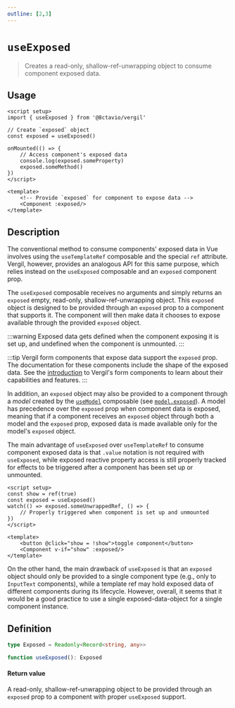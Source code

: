 ```yaml
---
outline: [2,3]
---
```


# `useExposed`

> Creates a read-only, shallow-ref-unwrapping object to consume component exposed data. 

## Usage

```vue
<script setup>
import { useExposed } from '@8ctavio/vergil'

// Create `exposed` object
const exposed = useExposed()

onMounted(() => {
	// Access component's exposed data
	console.log(exposed.someProperty)
	exposed.someMethod()
})
</script>

<template>
	<!-- Provide `exposed` for component to expose data -->
	<Component :exposed/>
</template>
```

## Description

The conventional method to consume components' exposed data in Vue involves using the `useTemplateRef` composable and the special `ref` attribute. Vergil, however, provides an analogous API for this same purpose, which relies instead on the `useExposed` composable and an `exposed` component prop.

The `useExposed` composable receives no arguments and simply returns an `exposed` empty, read-only, shallow-ref-unwrapping object. This `exposed` object is designed to be provided through an `exposed` prop to a component that supports it. The component will then make data it chooses to expose available through the provided `exposed` object.

:::warning
Exposed data gets defined when the component exposing it is set up, and undefined when the component is unmounted.
:::

:::tip
Vergil form components that expose data support the `exposed` prop. The documentation for these components include the shape of the exposed data. See the [introduction](/components/form/introduction) to Vergil's form components to learn about their capabilities and features.
:::

In addition, an `exposed` object may also be provided to a component through a *model* created by the [`useModel`](/composables/useModel) composable (see [`model.exposed`](/composables/useModel#model-exposed)). A model has precedence over the `exposed` prop when component data is exposed, meaning that if a component receives an `exposed` object through both a model and the `exposed` prop, exposed data is made available only for the model's `exposed` object.

The main advantage of `useExposed` over `useTemplateRef` to consume component exposed data is that `.value` notation is not required with `useExposed`, while exposed reactive property access is still properly tracked for effects to be triggered after a component has been set up or unmounted.

```vue
<script setup>
const show = ref(true)
const exposed = useExposed()
watch(() => exposed.someUnwrappedRef, () => {
	// Properly triggered when component is set up and unmounted
})
</script>

<template>
	<button @click="show = !show">toggle component</button>
	<Component v-if="show" :exposed/>
</template>
```

On the other hand, the main drawback of `useExposed` is that an `exposed` object should only be provided to a single component type (e.g., only to `InputText` components), while a template ref may hold exposed data of different components during its lifecycle. However, overall, it seems that it would be a good practice to use a single exposed-data-object for a single component instance. 

## Definition

```ts
type Exposed = Readonly<Record<string, any>>

function useExposed(): Exposed
```

#### Return value

A read-only, shallow-ref-unwrapping object to be provided through an `exposed` prop to a component with proper `useExposed` support.